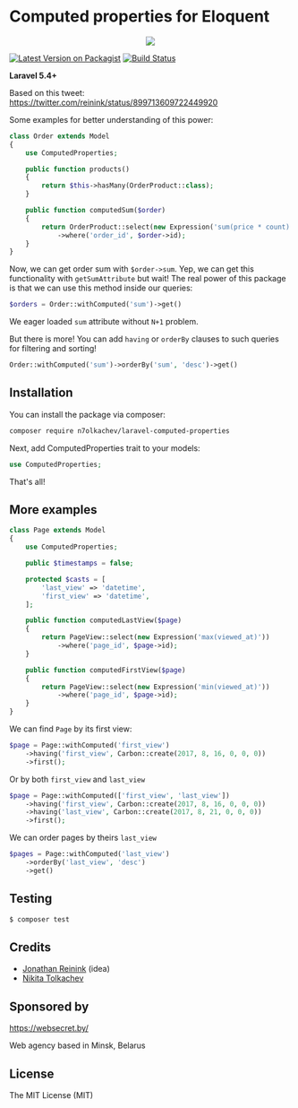 # Computed properties for Eloquent

<p align="center">
<a href="https://websecret.by"><img src="https://websecret.by/images/Websecret-logo.png" /></a>
</p>

[![Latest Version on Packagist](https://img.shields.io/packagist/v/n7olkachev/laravel-computed-properties.svg?style=flat-square)](https://packagist.org/packages/n7olkachev/laravel-computed-properties)
[![Build Status](https://travis-ci.org/n7olkachev/laravel-computed-properties.svg?branch=master)](https://travis-ci.org/n7olkachev/laravel-computed-properties.svg?branch=master)

**Laravel 5.4+**

Based on this tweet: https://twitter.com/reinink/status/899713609722449920

Some examples for better understanding of this power:

```php
class Order extends Model
{
    use ComputedProperties;

    public function products()
    {
        return $this->hasMany(OrderProduct::class);
    }

    public function computedSum($order)
    {
        return OrderProduct::select(new Expression('sum(price * count)'))
            ->where('order_id', $order->id);
    }
}
```

Now, we can get order sum with `$order->sum`. Yep, we can get this functionality with `getSumAttribute` but wait! The real power of this package is that we can use this method inside our queries:

```php
$orders = Order::withComputed('sum')->get()
```

We eager loaded `sum` attribute without `N+1` problem.

But there is more! You can add `having` or `orderBy` clauses to such queries for filtering and sorting!

```php
Order::withComputed('sum')->orderBy('sum', 'desc')->get()
```

## Installation

You can install the package via composer:

``` bash
composer require n7olkachev/laravel-computed-properties
```

Next, add ComputedProperties trait to your models:

```php
use ComputedProperties;
```

That's all!

## More examples

```php
class Page extends Model
{
    use ComputedProperties;

    public $timestamps = false;

    protected $casts = [
        'last_view' => 'datetime',
        'first_view' => 'datetime',
    ];

    public function computedLastView($page)
    {
        return PageView::select(new Expression('max(viewed_at)'))
            ->where('page_id', $page->id);
    }

    public function computedFirstView($page)
    {
        return PageView::select(new Expression('min(viewed_at)'))
            ->where('page_id', $page->id);
    }
}
```

We can find `Page` by its first view:

```php
$page = Page::withComputed('first_view')
    ->having('first_view', Carbon::create(2017, 8, 16, 0, 0, 0))
    ->first();
```

Or by both `first_view` and `last_view`

```php
$page = Page::withComputed(['first_view', 'last_view'])
    ->having('first_view', Carbon::create(2017, 8, 16, 0, 0, 0))
    ->having('last_view', Carbon::create(2017, 8, 21, 0, 0, 0))
    ->first();
```

We can order pages by theirs `last_view`
```php
$pages = Page::withComputed('last_view')
    ->orderBy('last_view', 'desc')
    ->get()
```


## Testing

``` bash
$ composer test
```

## Credits

- [Jonathan Reinink](https://github.com/reinink) (idea)
- [Nikita Tolkachev](https://github.com/n7olkachev)

## Sponsored by

https://websecret.by/

Web agency based in Minsk, Belarus

## License

The MIT License (MIT)
